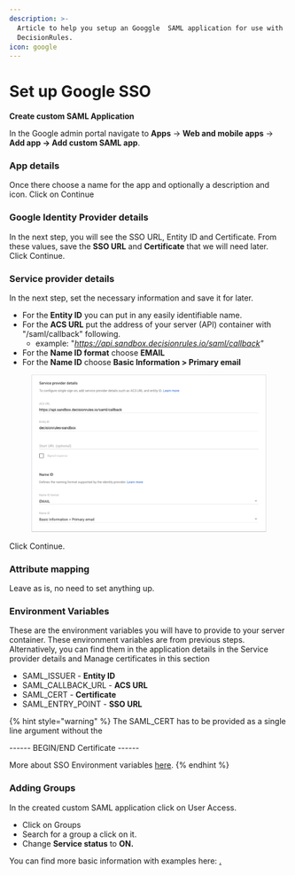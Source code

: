 ```yaml
---
description: >-
  Article to help you setup an Googgle  SAML application for use with
  DecisionRules.
icon: google
---
```


# Set up Google SSO

**Create custom SAML Application**

In the Google admin portal navigate to **Apps** -> **Web and mobile apps** -> **Add app -> Add custom SAML app**.&#x20;

### App details

Once there choose a name for the app and optionally a description and icon. Click on Continue

### Google Identity Provider details

In the next step, you will see the SSO URL, Entity ID and Certificate. From these values, save the **SSO URL** and **Certificate** that we will need later. Click Continue.

### Service provider details

In the next step, set the necessary information and save it for later.

* For the **Entity ID** you can put in any easily identifiable name.
* For the **ACS URL** put the address of your server (API) container with "/saml/callback" following.&#x20;
  * example: "_https://api.sandbox.decisionrules.io/saml/callback"_
* For the **Name ID format** choose **EMAIL**
* For the **Name ID** choose **Basic Information > Primary email**

<figure><img src="../../../.gitbook/assets/image (367).png" alt=""><figcaption></figcaption></figure>

Click Continue.

### Attribute mapping

Leave as is, no need to set anything up.

### Environment Variables

These are the environment variables you will have to provide to your server container. These environment variables are from previous steps. Alternatively, you can find them in the application details in the Service provider details and Manage certificates in this section

* SAML\_ISSUER - **Entity ID**
* SAML\_CALLBACK\_URL - **ACS URL**
* SAML\_CERT - **Certificate**
* SAML\_ENTRY\_POINT - **SSO URL**

{% hint style="warning" %}
The SAML\_CERT has to be provided as a single line argument without the&#x20;

\------ BEGIN/END Certificate ------

More about SSO Environment variables [here](../containers-environmental-variables.md#optional-server-environment-variables).
{% endhint %}

### Adding Groups&#x20;

In the created custom SAML application click on User Access.

* Click on Groups
* Search for a group a click on it.&#x20;
* Change **Service status** to **ON.**

You can find more basic information with examples here: [.](./ "mention")
